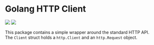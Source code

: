 # Golang HTTP Client

[![](https://godoc.org/github.com/fronbasal/go-http-client?status.svg)](http://godoc.org/github.com/fronbasal/go-http-client)
[![](https://img.shields.io/travis/fronbasal/go-http-client.svg)](https://travis-ci.org/fronbasal/go-http-client)

This package contains a simple wrapper around the standard HTTP API.
The `Client` struct holds a `http.Client` and an `http.Request` object.
